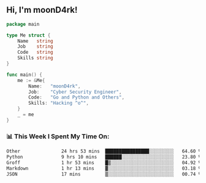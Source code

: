 <h2> Hi, I'm moonD4rk!</h2>

```go
package main

type Me struct {
	Name   string
	Job    string
	Code   string
	Skills string
}

func main() {
	me := &Me{
		Name:   "moonD4rk",
		Job:    "Cyber Security Engineer",
		Code:   "Go and Python and Others",
		Skills: "Hacking ^o^",
	}
	_ = me
}
```

<h3>📊 This Week I Spent My Time On:</h3>
<!-- <img align='right' src="https://github-readme-stats.vercel.app/api?username=moond4rk&show_icons=true&theme=radical", width="300" height="150"> -->

<!--START_SECTION:waka-->

```txt
Other               24 hrs 53 mins  ████████████████░░░░░░░░░   64.60 %
Python              9 hrs 10 mins   ██████░░░░░░░░░░░░░░░░░░░   23.80 %
Groff               1 hr 53 mins    █▒░░░░░░░░░░░░░░░░░░░░░░░   04.92 %
Markdown            1 hr 13 mins    ▓░░░░░░░░░░░░░░░░░░░░░░░░   03.18 %
JSON                17 mins         ▒░░░░░░░░░░░░░░░░░░░░░░░░   00.74 %
```

<!--END_SECTION:waka-->

